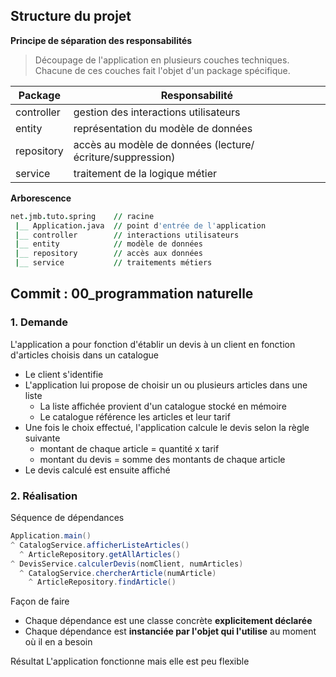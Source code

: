 
## Structure du projet

**Principe de séparation des responsabilités**
> Découpage de l'application en plusieurs couches techniques.
> Chacune de ces couches fait l'objet d'un package spécifique.


| Package     | Responsabilité |
|-------------|----------------|
| controller  | gestion des interactions utilisateurs |
| entity      | représentation du modèle de données |
| repository  | accès au modèle de données (lecture/écriture/suppression) |
| service     | traitement de la logique métier |

**Arborescence**
```j
net.jmb.tuto.spring    // racine
 |__ Application.java  // point d'entrée de l'application
 |__ controller        // interactions utilisateurs
 |__ entity            // modèle de données
 |__ repository        // accès aux données
 |__ service           // traitements métiers
```

## Commit : 00_programmation naturelle

### 1. Demande
L'application a pour fonction d'établir un devis à un client en fonction d'articles choisis dans un catalogue
- Le client s'identifie
- L'application lui propose de choisir un ou plusieurs articles dans une liste 
	- La liste affichée provient d'un catalogue stocké en mémoire
	- Le catalogue référence les articles et leur tarif 
- Une fois le choix effectué, l'application calcule le devis selon la règle suivante
	- montant de chaque article = quantité x tarif
	- montant du devis = somme des montants de chaque article
- Le devis calculé est ensuite affiché

### 2. Réalisation

Séquence de dépendances
```java
Application.main()
^ CatalogService.afficherListeArticles()
  ^ ArticleRepository.getAllArticles() 
^ DevisService.calculerDevis(nomClient, numArticles)
  ^ CatalogService.chercherArticle(numArticle)
    ^ ArticleRepository.findArticle()
```
Façon de faire
- Chaque dépendance est une classe concrète **explicitement déclarée**
- Chaque dépendance est **instanciée par l'objet qui l'utilise** au moment où il en a besoin

Résultat
L'application fonctionne mais elle est peu flexible 